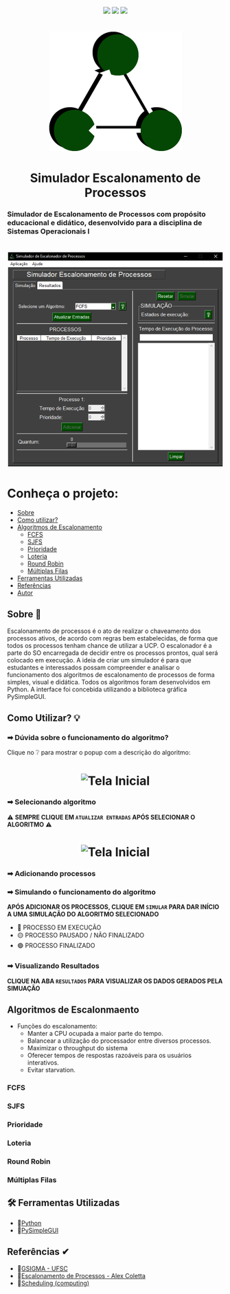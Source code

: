 <p align="center">
    <img src="https://img.shields.io/github/repo-size/pedro-pauletti/Simulador-Escalonamento-de-Processos">
    <img src="https://img.shields.io/github/downloads/pedro-pauletti/Simulador-Escalonamento-de-Processos/total">
    <img src="https://img.shields.io/github/contributors/pedro-pauletti/Simulador-Escalonamento-de-Processos">
</p>

<p>
<h1 align="center">
    <img title="Simulador Escalonmaento de Processos" src="assets/icone.png"/>
</h1>
<h1 align="center">Simulador Escalonamento de Processos</h1>
</p>

### Simulador de Escalonamento de Processos com propósito educacional e didático, desenvolvido para a disciplina de Sistemas Operacionais l

<p>
<h1 align="center">
    <img title="Tela Inicial" src="assets/tela-inicial.png" width = "500px"/>
</h1>
</p>


Conheça o projeto:
=================
<!--ts-->
   * [Sobre](#Sobre)
   * [Como utilizar?](#Como-utilizar)
   * [Algoritmos de Escalonamento](#Algoritmos-de-Escalonamento)
      * [FCFS](#FCFS)
      * [SJFS](#SJFS)
      * [Prioridade](#prioridade)
      * [Loteria](#loteria)
      * [Round Robin](#Round-Robin)
      * [Múltiplas Filas](#múltiplas-Filas)
   * [Ferramentas Utilizadas](#ferramentas-utilizadas)
   * [Referências](#referências)
   * [Autor](#Autor)
<!--te-->

## Sobre 💬

Escalonamento de processos é o ato de realizar o chaveamento dos processos ativos, de acordo com regras bem estabelecidas, de forma que todos os processos tenham chance de utilizar a UCP. O escalonador é a parte do SO encarregada de decidir entre os processos prontos, qual será colocado em execução. A ideia de criar um simulador é para que estudantes e interessados possam compreender e analisar o funcionamento dos algoritmos de escalonamento de processos de forma simples, visual e didática. Todos os algoritmos foram desenvolvidos em Python. A interface foi concebida utilizando a biblioteca gráfica PySimpleGUI.

## Como Utilizar? 💡

### ➡ Dúvida sobre o funcionamento do algoritmo?
Clique no ❔ para mostrar o popup com a descrição do algoritmo:
<p>
<h1 align="center">
    <img title="Tela Inicial" src="https://user-images.githubusercontent.com/57163905/116347582-db51d780-a7c2-11eb-8f7b-5d499fc036ff.gif" width = "400px"/>
</h1>
</p>

### ➡ Selecionando algoritmo
⚠ **SEMPRE CLIQUE EM `ATUALIZAR ENTRADAS` APÓS SELECIONAR O ALGORITMO** ⚠
<p>
<h1 align="center">
    <img title="Tela Inicial" src="https://user-images.githubusercontent.com/57163905/116348616-cece7e80-a7c4-11eb-85eb-9817bd6d55f9.gif" width = "400px"/>
</h1>
</p>

### ➡ Adicionando processos

### ➡ Simulando o funcionamento do algoritmo
**APÓS ADICIONAR OS PROCESSOS, CLIQUE EM `SIMULAR` PARA DAR INÍCIO A UMA SIMULAÇÃO DO ALGORITMO SELECIONADO**
- 🔴 PROCESSO EM EXECUÇÃO
- 🟡 PROCESSO PAUSADO / NÃO FINALIZADO
- 🟢 PROCESSO FINALIZADO

### ➡ Visualizando Resultados
**CLIQUE NA ABA `RESULTADOS` PARA VISUALIZAR OS DADOS GERADOS PELA SIMUAÇÃO**

## Algoritmos de Escalonmaento
* Funções do escalonamento:
    * Manter a CPU ocupada a maior parte do tempo.
    * Balancear a utilização do processador entre diversos processos.
    * Maximizar o throughput do sistema
    * Oferecer tempos de respostas razoáveis para os usuários interativos.
    * Evitar starvation.
    
### FCFS

### SJFS

### Prioridade

### Loteria

### Round Robin

### Múltiplas Filas

## 🛠 Ferramentas Utilizadas

- 🔗[Python](https://www.python.org/)
- 🔗[PySimpleGUI](https://pypi.org/project/PySimpleGUI/)

## Referências ✔

- 🔗[GSIGMA - UFSC](https://www.gsigma.ufsc.br/~popov/aulas/so1/cap8so.html)
- 🔗[Escalonamento de Processos - Alex Coletta](https://alexcoletta.eng.br/artigos/escalonamento-de-processos/#:~:text=Escalonamento%20de%20processos%20%C3%A9%20o,qual%20ser%C3%A1%20colocado%20em%20execu%C3%A7%C3%A3o.)
- 🔗[Scheduling (computing)](https://en.wikipedia.org/wiki/Scheduling_(computing))
